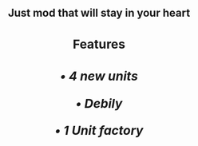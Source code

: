 <div align="center"> 
  <h2>
  Just mod that will stay in your heart 
  <h2>
<div>

<div>
  <h3>
  
  Features

  <h3>
<div>

<div>
  <h5>
  
  • 4 new units

  • Debily

  • 1 Unit factory

  <h5>
<div>
